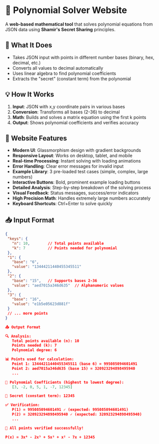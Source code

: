 # 🔢 Polynomial Solver Website

A **web-based mathematical tool** that solves polynomial equations from JSON data using **Shamir's Secret Sharing** principles.

## 🎯 What It Does

- Takes JSON input with points in different number bases (binary, hex, decimal, etc.)
- Converts all values to decimal automatically
- Uses linear algebra to find polynomial coefficients
- Extracts the "secret" (constant term) from the polynomial

## 💡 How It Works

1. **Input**: JSON with x,y coordinate pairs in various bases
2. **Conversion**: Transforms all bases (2-36) to decimal
3. **Math**: Builds and solves a matrix equation using the first k points
4. **Output**: Shows polynomial coefficients and verifies accuracy

## 🌟 Website Features

- **Modern UI**: Glassmorphism design with gradient backgrounds
- **Responsive Layout**: Works on desktop, tablet, and mobile
- **Real-time Processing**: Instant solving with loading animations
- **Error Handling**: Clear error messages for invalid input
- **Example Library**: 3 pre-loaded test cases (simple, complex, large numbers)
- **Interactive Buttons**: Bold, prominent example loading buttons
- **Detailed Analysis**: Step-by-step breakdown of the solving process
- **Visual Feedback**: Status messages, success/error indicators
- **High Precision Math**: Handles extremely large numbers accurately
- **Keyboard Shortcuts**: Ctrl+Enter to solve quickly

## 📥 Input Format

```json
{
 "keys": {
   "n": 10,        // Total points available
   "k": 7          // Points needed for polynomial
 },
 "1": {
   "base": "6",
   "value": "13444211440455345511"
 },
 "2": {
   "base": "15",   // Supports bases 2-36
   "value": "aed7015a346d635"  // Alphanumeric values
 },
 "3": {
   "base": "16",
   "value": "e1b5e05623d881f"
 }
 // ... more points
}

📤 Output Format

🔍 Analysis:
   Total points available (n): 10
   Points needed (k): 7
   Polynomial degree: 6

📊 Points used for calculation:
   Point 1: 13444211440455345511 (base 6) = 995085094601491
   Point 2: aed7015a346d635 (base 15) = 320923294898495940
   ...

🎯 Polynomial Coefficients (highest to lowest degree):
   [3, -2, 0, 5, 1, -7, 12345]

🔐 Secret (constant term): 12345

✅ Verification:
   P(1) = 995085094601491 ✓ (expected: 995085094601491)
   P(2) = 320923294898495940 ✓ (expected: 320923294898495940)
   ...

🎉 All points verified successfully!

P(x) = 3x⁶ - 2x⁵ + 5x³ + x² - 7x + 12345
